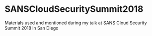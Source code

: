 # SANSCloudSecuritySummit2018
Materials used and mentioned during my talk at SANS Cloud Security Summit 2018 in San Diego
